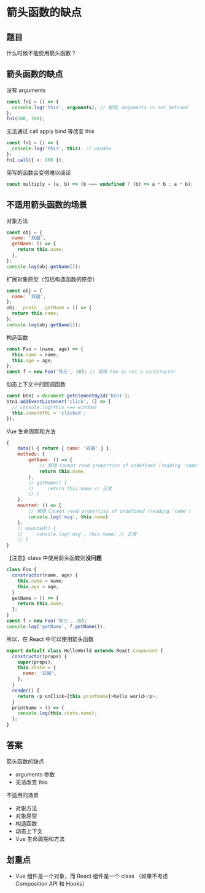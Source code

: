 # 箭头函数的缺点

## 题目

什么时候不能使用箭头函数？

## 箭头函数的缺点

没有 arguments

```js
const fn1 = () => {
  console.log('this', arguments); // 报错，arguments is not defined
};
fn1(100, 200);
```

无法通过 call apply bind 等改变 this

```js
const fn1 = () => {
  console.log('this', this); // window
};
fn1.call({ x: 100 });
```

简写的函数会变得难以阅读

```js
const multiply = (a, b) => (b === undefined ? (b) => a * b : a * b);
```

## 不适用箭头函数的场景

对象方法

```js
const obj = {
  name: '双越',
  getName: () => {
    return this.name;
  },
};
console.log(obj.getName());
```

扩展对象原型（包括构造函数的原型）

```js
const obj = {
  name: '双越',
};
obj.__proto__.getName = () => {
  return this.name;
};
console.log(obj.getName());
```

构造函数

```js
const Foo = (name, age) => {
  this.name = name;
  this.age = age;
};
const f = new Foo('张三', 20); // 报错 Foo is not a constructor
```

动态上下文中的回调函数

```js
const btn1 = document.getElementById('btn1');
btn1.addEventListener('click', () => {
  // console.log(this === window)
  this.innerHTML = 'clicked';
});
```

Vue 生命周期和方法

```js
{
    data() { return { name: '双越' } },
    methods: {
        getName: () => {
            // 报错 Cannot read properties of undefined (reading 'name')
            return this.name
        },
        // getName() {
        //     return this.name // 正常
        // }
    },
    mounted: () => {
        // 报错 Cannot read properties of undefined (reading 'name')
        console.log('msg', this.name)
    },
    // mounted() {
    //     console.log('msg', this.name) // 正常
    // }
}
```

【注意】class 中使用箭头函数则**没问题**

```js
class Foo {
  constructor(name, age) {
    this.name = name;
    this.age = age;
  }
  getName = () => {
    return this.name;
  };
}
const f = new Foo('张三', 20);
console.log('getName', f.getName());
```

所以，在 React 中可以使用箭头函数

```js
export default class HelloWorld extends React.Component {
  constructor(props) {
    super(props);
    this.state = {
      name: '双越',
    };
  }
  render() {
    return <p onClick={this.printName}>hello world</p>;
  }
  printName = () => {
    console.log(this.state.name);
  };
}
```

## 答案

箭头函数的缺点

- arguments 参数
- 无法改变 this

不适用的场景

- 对象方法
- 对象原型
- 构造函数
- 动态上下文
- Vue 生命周期和方法

## 划重点

- Vue 组件是一个对象，而 React 组件是一个 class （如果不考虑 Composition API 和 Hooks）
